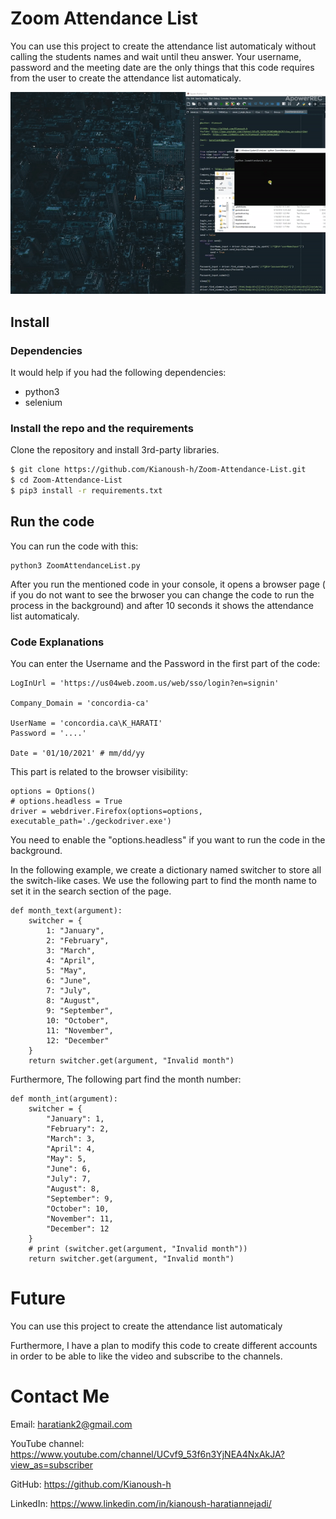 # Zoom Attendance List
 You can use this project to create the attendance list automaticaly without calling the students names and wait until theu answer. Your username, password and the meeting date are the only things that this code requires from the user to create the attendance list automaticaly.


![Zoom Attendance List](./etc/sample.gif)



## Install

### Dependencies

It would help if you had the following dependencies:

- python3
- selenium



### Install the repo and the requirements

Clone the repository and install 3rd-party libraries.

```bash
$ git clone https://github.com/Kianoush-h/Zoom-Attendance-List.git
$ cd Zoom-Attendance-List
$ pip3 install -r requirements.txt
```


## Run the code

You can run the code with this:

```
python3 ZoomAttendanceList.py
```
After you run the mentioned code in your console, it opens a browser page ( if you do not want to see the brwoser you can change the code to run the process in the background) and after 10 seconds it shows the attendance list automaticaly.

 
 

### Code Explanations

You can enter the Username and the Password in the first part of the code:

```
LogInUrl = 'https://us04web.zoom.us/web/sso/login?en=signin'

Company_Domain = 'concordia-ca'

UserName = 'concordia.ca\K_HARATI'
Password = '....'

Date = '01/10/2021' # mm/dd/yy
```



This part is related to the browser visibility:

```
options = Options()
# options.headless = True
driver = webdriver.Firefox(options=options, executable_path='./geckodriver.exe')
```

You need to enable the "options.headless" if you want to run the code in the background.



In the following example, we create a dictionary named switcher to store all the switch-like cases. We use the following part to find the month name to set it in the search section of the page.

```
def month_text(argument):
    switcher = {
        1: "January",
        2: "February",
        3: "March",
        4: "April",
        5: "May",
        6: "June",
        7: "July",
        8: "August",
        9: "September",
        10: "October",
        11: "November",
        12: "December"
    }
	return switcher.get(argument, "Invalid month")
```



Furthermore, The following part find the month number:

```
def month_int(argument):
    switcher = {
        "January": 1,
        "February": 2,
        "March": 3,
        "April": 4,
        "May": 5,
        "June": 6,
        "July": 7,
        "August": 8,
        "September": 9,
        "October": 10,
        "November": 11,
        "December": 12
    }
    # print (switcher.get(argument, "Invalid month"))
    return switcher.get(argument, "Invalid month")
```





 
 # Future 
 You can use this project to create the attendance list automaticaly 
 
Furthermore, I have a plan to modify this code to create different accounts in order to be able to like the video and subscribe to the channels.
 
 


# Contact Me

Email: haratiank2@gmail.com

YouTube channel: https://www.youtube.com/channel/UCvf9_53f6n3YjNEA4NxAkJA?view_as=subscriber

GitHub: https://github.com/Kianoush-h

LinkedIn: https://www.linkedin.com/in/kianoush-haratiannejadi/









